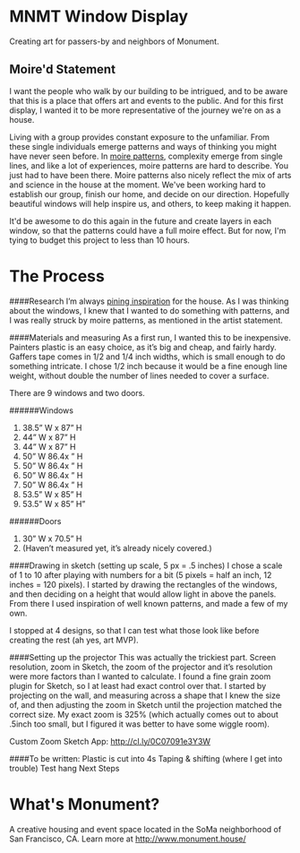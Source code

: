 # MNMT Window Display
Creating art for passers-by and neighbors of Monument.

## Moire'd Statement
I want the people who walk by our building to be intrigued, and to be aware that this is a place that offers art and events to the public. And for this first display, I wanted it to be more representative of the journey we're on as a house. 

Living with a group provides constant exposure to the unfamiliar. From these single individuals emerge patterns and ways of thinking you might have never seen before. In [moire patterns](https://en.wikipedia.org/wiki/Moir%C3%A9_pattern), complexity emerge from single lines, and like a lot of experiences, moire patterns are hard to describe. You just had to have been there. Moire patterns also nicely reflect the mix of arts and science in the house at the moment. We've been working hard to establish our group, finish our home, and decide on our direction. Hopefully beautiful windows will help inspire us, and others, to keep making it happen. 

It'd be awesome to do this again in the future and create layers in each window, so that the patterns could have a full moire effect. But for now, I'm tying to budget this project to less than 10 hours.

# The Process

####Research
I’m always [pining inspiration](https://www.pinterest.com/theinfonaut/monument/) for the house. As I was thinking about the windows, I knew that I wanted to do something with patterns, and I was really struck by moire patterns, as mentioned in the artist statement.

####Materials and measuring
As a first run, I wanted this to be inexpensive. Painters plastic is an easy choice, as it’s big and cheap, and fairly hardy. Gaffers tape comes in 1/2 and 1/4 inch widths, which is small enough to do something intricate. I chose 1/2 inch because it would be a fine enough line weight, without double the number of lines needed to cover a surface.

There are 9 windows and two doors.

######Windows
1. 38.5” W x 87” H
2. 44” W x 87” H
3. 44” W x 87” H
4. 50” W 86.4x ” H
5. 50” W 86.4x ” H
6. 50” W 86.4x ” H
7. 50” W 86.4x ” H
8. 53.5” W x 85” H
9. 53.5” W x 85” H”

######Doors
1. 30” W x 70.5” H
2. (Haven’t measured yet, it’s already nicely covered.)

####Drawing in sketch (setting up scale, 5 px = .5 inches)
I chose a scale of 1 to 10  after playing with numbers for a bit (5 pixels = half an inch, 12 inches = 120 pixels). I started by drawing the rectangles of the windows, and then deciding on a height that would allow light in above the panels. From there I used inspiration of well known patterns, and made a few of my own. 

I stopped at 4 designs, so that I can test what those look like before creating the rest (ah yes, art MVP).


####Setting up the projector
This was actually the trickiest part. Screen resolution, zoom in Sketch, the zoom of the projector and it’s resolution were more factors than I wanted to calculate. I found a fine grain zoom plugin for Sketch, so I at least had exact control over that. I started by projecting on the wall, and measuring across a shape that I knew the size of, and then adjusting the zoom in Sketch until the projection matched the correct size. My exact zoom is 325% (which actually comes out to about .5inch too small, but I figured it was better to have some wiggle room).

Custom Zoom Sketch App: http://cl.ly/0C07091e3Y3W

####To be written:
Plastic is cut into 4s
Taping & shifting (where I get into trouble)
Test hang
Next Steps


# What's Monument?
A creative housing and event space located in the SoMa neighborhood of San Francisco, CA. Learn more at http://www.monument.house/
